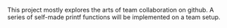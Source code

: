 This project mostly explores the arts of team collaboration on github. A series of self-made printf functions will be implemented on a team setup.
